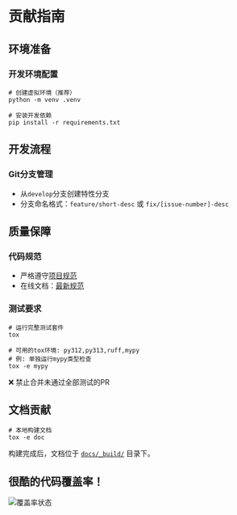 # 贡献指南

## 环境准备

### 开发环境配置
```shell
# 创建虚拟环境（推荐）
python -m venv .venv

# 安装开发依赖
pip install -r requirements.txt
```

## 开发流程

### Git分支管理
- 从`develop`分支创建特性分支
- 分支命名格式：`feature/short-desc` 或 `fix/[issue-number]-desc`

## 质量保障

### 代码规范
- 严格遵守[项目规范](docs/project-specification.rst)
- 在线文档：[最新规范](https://c41811config.readthedocs.io/zh-cn/latest/Tutorial/project-specification.html)

### 测试要求
```shell
# 运行完整测试套件
tox

# 可用的tox环境: py312,py313,ruff,mypy
# 例: 单独运行mypy类型检查
tox -e mypy
```
❌ 禁止合并未通过全部测试的PR

## 文档贡献
```shell
# 本地构建文档
tox -e doc
```

构建完成后，文档位于 [`docs/_build/`](docs/_build/index.html) 目录下。

## 很酷的代码覆盖率！
![覆盖率状态](https://codecov.io/gh/C418-11/C41811_Config/branch/develop/graphs/tree.svg)
